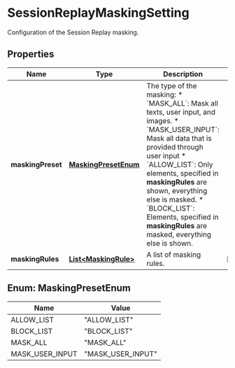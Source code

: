 

# SessionReplayMaskingSetting

Configuration of the Session Replay masking.

## Properties

| Name | Type | Description | Notes |
|------------ | ------------- | ------------- | -------------|
|**maskingPreset** | [**MaskingPresetEnum**](#MaskingPresetEnum) | The type of the masking:   * &#x60;MASK_ALL&#x60;: Mask all texts, user input, and images.  * &#x60;MASK_USER_INPUT&#x60;: Mask all data that is provided through user input  * &#x60;ALLOW_LIST&#x60;: Only elements, specified in **maskingRules** are shown, everything else is masked.  * &#x60;BLOCK_LIST&#x60;: Elements, specified in **maskingRules** are masked, everything else is shown. |  |
|**maskingRules** | [**List&lt;MaskingRule&gt;**](MaskingRule.md) | A list of masking rules. |  [optional] |



## Enum: MaskingPresetEnum

| Name | Value |
|---- | -----|
| ALLOW_LIST | &quot;ALLOW_LIST&quot; |
| BLOCK_LIST | &quot;BLOCK_LIST&quot; |
| MASK_ALL | &quot;MASK_ALL&quot; |
| MASK_USER_INPUT | &quot;MASK_USER_INPUT&quot; |



